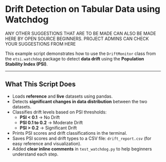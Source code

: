 # Drift Detection on Tabular Data using Watchdog

ANY OTHER SUGGESTIONS THAT ARE TO BE MADE CAN ALSO BE MADE HERE BY OPEN SOURCE BEGINNERS. PROJECT ADMINS CAN CHECK YOUR SUGGESTIONS FROM HERE

This example script demonstrates how to use the `DriftMonitor` class from the `etsi.watchdog` package to detect **data drift** using the **Population Stability Index (PSI)**.

---

## What This Script Does

- Loads **reference** and **live** datasets using pandas.
- Detects **significant changes in data distribution** between the two datasets.
- Classifies drift levels based on PSI thresholds:
  - **PSI < 0.1** → No Drift
  - **PSI 0.1 to 0.2** → Moderate Drift
  - **PSI > 0.2** → Significant Drift
- Prints PSI scores and drift classifications in the terminal.
- Saves PSI scores and drift types to a CSV file: `drift_report.csv` (for easy reference and visualization).
- Added **clear inline comments** in `test_watchdog.py` to help beginners understand each step.
